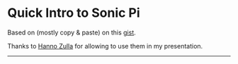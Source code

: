 # Quick Intro to Sonic Pi

Based on (mostly copy & paste) on this [gist](https://gist.github.com/hzulla/cf9165ba15342e5df9b3).  

Thanks to [Hanno Zulla](https://github.com/hzulla) for allowing to use them in my presentation.

----
